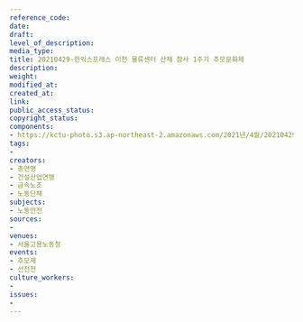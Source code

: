 ```yaml
---
reference_code: 
date: 
draft: 
level_of_description: 
media_type: 
title: 20210429-한익스프레스 이천 물류센터 산재 참사 1주기 추모문화제
description: 
weight: 
modified_at: 
created_at: 
link: 
public_access_status: 
copyright_status: 
components:
- https://kctu-photo.s3.ap-northeast-2.amazonaws.com/2021년/4월/20210429-한익스프레스+이천+물류센터+산재+참사+1주기+추모문화제/_1DX0150.jpg
tags:
- 
creators:
- 총연맹
- 건설산업연맹
- 금속노조
- 노동단체
subjects:
- 노동안전
sources:
- 
venues:
- 서울고용노동청
events:
- 추모제
- 선전전
culture_workers:
- 
issues:
- 
---
```

